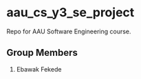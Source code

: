 # aau_cs_y3_se_project
Repo for AAU Software Engineering course.

Group Members
---
1. Ebawak Fekede 

